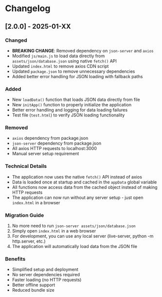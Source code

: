 # Changelog

## [2.0.0] - 2025-01-XX

### Changed

- **BREAKING CHANGE**: Removed dependency on `json-server` and `axios`
- Modified `js/main.js` to load data directly from `assets/json/database.json` using native `fetch()` API
- Updated `index.html` to remove axios CDN script
- Updated `package.json` to remove unnecessary dependencies
- Added better error handling for JSON loading with fallback paths

### Added

- New `loadData()` function that loads JSON data directly from file
- New `initApp()` function to properly initialize the application
- Better error handling and logging for data loading failures
- Test file (`test.html`) to verify JSON loading functionality

### Removed

- `axios` dependency from package.json
- `json-server` dependency from package.json
- All axios HTTP requests to localhost:3000
- Manual server setup requirement

### Technical Details

- The application now uses the native `fetch()` API instead of axios
- Data is loaded once at startup and cached in the `appData` global variable
- All functions now access data from the cached object instead of making HTTP requests
- The application can now run without any server setup - just open `index.html` in a browser

### Migration Guide

1. No more need to run `json-server assets/json/database.json`
2. Simply open `index.html` in a web browser
3. For development, you can use any local server (live-server, python -m http.server, etc.)
4. The application will automatically load data from the JSON file

### Benefits

- Simplified setup and deployment
- No server dependencies required
- Faster loading (no HTTP requests)
- Better offline support
- Reduced bundle size
